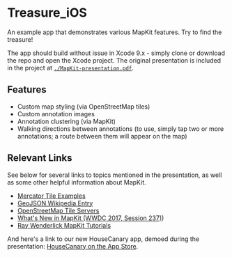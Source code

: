 # Treasure_iOS
An example app that demonstrates various MapKit features. Try to find the treasure! 

The app should build without issue in Xcode 9.x - simply clone or download the repo and open the Xcode project. The original presentation is included in the project at [`./MapKit-presentation.pdf`](./MapKit-presentation.pdf).

## Features
* Custom map styling (via OpenStreetMap tiles)
* Custom annotation images
* Annotation clustering (via MapKit)
* Walking directions between annotations (to use, simply tap two or more annotations; a route between them will appear on the map)

## Relevant Links
See below for several links to topics mentioned in the presentation, as well as some other helpful information about MapKit.

* [Mercator Tile Examples](http://www.maptiler.org/google-maps-coordinates-tile-bounds-projection/)
* [GeoJSON Wikipedia Entry](https://en.wikipedia.org/wiki/GeoJSON)
* [OpenStreetMap Tile Servers](https://wiki.openstreetmap.org/wiki/Tile_servers)
* [What's New in MapKit (WWDC 2017, Session 237)](https://developer.apple.com/videos/play/wwdc2017/237/))
* [Ray Wenderlick MapKit Tutorials](https://www.raywenderlich.com/tag/mapkit)

And here's a link to our new HouseCanary app, demoed during the presentation: [HouseCanary on the App Store](https://itunes.apple.com/us/app/housecanary/id1289334446?mt=8).
